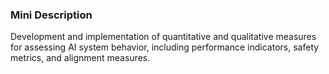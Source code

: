 ### Mini Description

Development and implementation of quantitative and qualitative measures for assessing AI system behavior, including performance indicators, safety metrics, and alignment measures.
